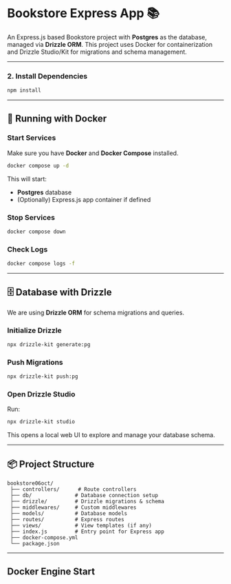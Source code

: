 # Bookstore Express App 📚

An Express.js based Bookstore project with **Postgres** as the database, managed via **Drizzle ORM**.
This project uses Docker for containerization and Drizzle Studio/Kit for migrations and schema management.

---


### 2. Install Dependencies

```bash
npm install
```

---

## 🐳 Running with Docker

### Start Services

Make sure you have **Docker** and **Docker Compose** installed.

```bash
docker compose up -d
```

This will start:

* **Postgres** database
* (Optionally) Express.js app container if defined

### Stop Services

```bash
docker compose down
```

### Check Logs

```bash
docker compose logs -f
```

---

## 🗄 Database with Drizzle

We are using **Drizzle ORM** for schema migrations and queries.

### Initialize Drizzle

```bash
npx drizzle-kit generate:pg
```

### Push Migrations

```bash
npx drizzle-kit push:pg
```

### Open Drizzle Studio

Run:

```bash
npx drizzle-kit studio
```

This opens a local web UI to explore and manage your database schema.

---

## 📦 Project Structure

```
bookstore06oct/
 ├── controllers/      # Route controllers
 ├── db/              # Database connection setup
 ├── drizzle/         # Drizzle migrations & schema
 ├── middlewares/     # Custom middlewares
 ├── models/          # Database models
 ├── routes/          # Express routes
 ├── views/           # View templates (if any)
 ├── index.js         # Entry point for Express app
 ├── docker-compose.yml
 └── package.json
```

---

## Docker Engine Start

```javascript

```

